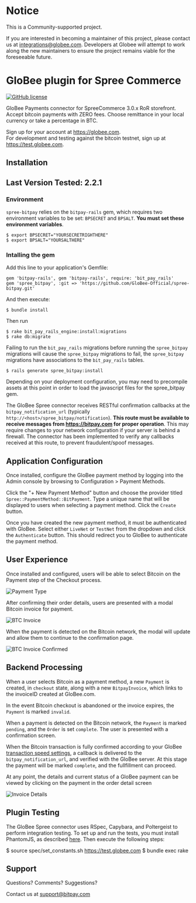 # Notice

This is a Community-supported project.

If you are interested in becoming a maintainer of this project, please contact us at integrations@globee.com. Developers at Globee will attempt to work along the new maintainers to ensure the project remains viable for the foreseeable future.

# GloBee plugin for Spree Commerce

[![GitHub license](https://img.shields.io/badge/license-MIT-blue.svg?style=flat-square)](https://raw.githubusercontent.com/GloBee-Official/spree-bitpay/master/LICENSE)

GloBee Payments connector for SpreeCommerce 3.0.x RoR storefront.  Accept bitcoin payments with ZERO fees.  Choose remittance in your local currency or take a percentage in BTC.  

Sign up for your account at https://globee.com.  
For development and testing against the bitcoin testnet, sign up at https://test.globee.com.

## Installation

## Last Version Tested: 2.2.1

### Environment

`spree-bitpay` relies on the `bitpay-rails` gem, which requires two environment variables to be set: `BPSECRET` and `BPSALT`. **You must set these environment variables**.

    $ export BPSECRET="YOURSECRETRIGHTHERE"
    $ export BPSALT="YOURSALTHERE"

### Intalling the gem

Add this line to your application's Gemfile:

    gem 'bitpay-rails', gem 'bitpay-rails', require: 'bit_pay_rails'
    gem 'spree_bitpay', :git => 'https://github.com/GloBee-Official/spree-bitpay.git'

And then execute:

    $ bundle install

Then run

    $ rake bit_pay_rails_engine:install:migrations
    $ rake db:migrate

Failing to run the `bit_pay_rails` migrations before running the `spree_bitpay` migrations will cause the `spree_bitpay` migrations to fail, the `spree_bitpay` migrations have associations to the `bit_pay_rails` tables.

    $ rails generate spree_bitpay:install

Depending on your deployment configuration, you may need to precompile assets at this point in order to load the javascript files for the spree_bitpay gem.

The GloBee Spree connector receives RESTful confirmation callbacks at the `bitpay_notification_url` (typically `http://<host>/spree_bitpay/notification`).  **This route must be available to receive messages from https://bitpay.com for proper operation**.  This may require changes to your network configuration if your server is behind a firewall.  The connector has been implemented to verify any callbacks received at this route, to prevent fraudulent/spoof messages.

## Application Configuration

Once installed, configure the GloBee payment method by logging into the Admin console by browsing to Configuration > Payment Methods.

Click the  "+ New Payment Method" button and choose the provider titled `Spree::PaymentMethod::BitPayment`.  Type a unique name that will be displayed to users when selecting a payment method. Click the `Create` button.

Once you have created the new payment method, it must be authenticated with GloBee. Select either `LiveNet` or `TestNet` from the dropdown and click the `Authenticate` button. This should redirect you to GloBee to authenticate the payment method.

## User Experience

Once installed and configured, users will be able to select Bitcoin on the Payment step of the Checkout process.

![Payment Type](https://cloud.githubusercontent.com/assets/4770544/6882661/470ce9d0-d54a-11e4-83ac-e29d8bb04310.png)

After confirming their order details, users are presented with a modal Bitcoin invoice for payment.  

![BTC Invoice](https://cloud.githubusercontent.com/assets/4770544/6882659/46b90216-d54a-11e4-8a5a-94d5ff5392f6.png)

When the payment is detected on the Bitcoin network, the modal will update and allow them to continue to the confirmation page.  

![BTC Invoice Confirmed](https://cloud.githubusercontent.com/assets/4770544/6882658/46b8698c-d54a-11e4-9ec0-5fc83a7a97cf.png)

## Backend Processing

When a user selects Bitcoin as a payment method, a new `Payment` is created, in `checkout` state, along with a new `BitpayInvoice`, which links to the invoiceID created at GloBee.com.

In the event Bitcoin checkout is abandoned or the invoice expires, the `Payment` is marked `invalid`.

When a payment is detected on the Bitcoin network, the `Payment` is marked `pending`, and the `Order` is set `complete`.  The user is presented with a confirmation screen.

When the Bitcoin transaction is fully confirmed according to your GloBee [transaction speed settings](https://globee.com/order-settings), a callback is delivered to the `bitpay_notification_url`, and verified with the GloBee server.  At this stage the payment will be marked `complete`, and the fullfillment can proceed.

At any point, the details and current status of a GloBee payment can be viewed by clicking on the payment in the order detail screen

![Invoice Details](https://cloud.githubusercontent.com/assets/4770544/6882660/470a03f0-d54a-11e4-8e2f-0cf82fd6091a.png)


## Plugin Testing

The GloBee Spree connector uses RSpec, Capybara, and Poltergeist to perform integration testing.  To set up and run the tests, you must install PhantomJS, as described [here](https://github.com/teampoltergeist/poltergeist#installing-phantomjs).  Then execute the following steps:

   $ source spec/set_constants.sh https://test.globee.com <yourusername> <yourpassword>
   $ bundle exec rake

## Support

Questions?  Comments?  Suggestions?

Contact us at support@bitpay.com
